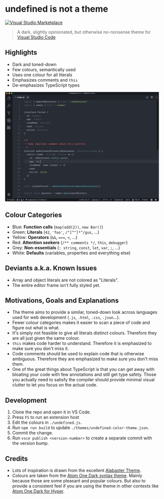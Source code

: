 # undefined is not a theme

[![Visual Studio Marketplace](https://img.shields.io/vscode-marketplace/v/christianhg.undefined.svg?style=flat-square)](https://marketplace.visualstudio.com/items?itemName=christianhg.undefined)

> A dark, slightly opinionated, but otherwise no-nonsense theme for [Visual Studio Code](http://code.visualstudio.com/)

## Highlights

- Dark and toned-down
- Few colours, semantically used
- Uses one colour for all literals
- Emphasizes comments and `this`
- De-emphasizes TypeScript types

![Screenshot](https://raw.githubusercontent.com/christianhg/vscode-theme-undefined/master/screenshot.png)

## Colour Categories

- Blue: **Function calls** (`map(add(2))`, `new Bar()`)
- Green: **Literals** (`42`, `'foo'`, `/"[^"]*"/gus`, ...)
- Yellow: **Operators** (`&&`, `===`, `<`, ...)
- Red: **Attention seekers** (`/** comments */`, `this`, `debugger`)
- Grey: **Non-essentials** (`: string`, `const`, `let`, `var`, `;`, ...)
- White: **Defaults** (variables, properties and everything else)

## Deviants a.k.a. Known Issues

- Array and object literals are not colored as "Literals".
- The entire editor frame isn't fully styled yet.

## Motivations, Goals and Explanations

- The theme aims to provide a similar, toned-down look across languages used for web development (`.js`, `.html`, `.css`, `.json`...).
- Fewer colour categories makes it easier to scan a piece of code and figure out what is what.
- It's simply not feasible to give all literals distinct colours. Therefore they are all just given the same colour.
- `this` makes code harder to understand. Therefore it is emphasized to make sure you don't miss it.
- Code comments should be used to explain code that is otherwise ambiguous. Therefore they are emphasized to make sure you don't miss them.
- One of the great things about TypeScript is that you can get away with bloating your code with few annotations and still get type safety. Those you actually need to satisfy the compiler should provide minimal visual clutter to let you focus on the actual code.

## Development

1. Clone the repo and open it in VS Code.
2. Press `F5` to run an extension host
3. Edit the colours in `./undefined.js`.
4. Run `npm run build` to update `./themes/undefined-color-theme.json`.
5. Commit the change.
6. Run `vsce publish <version-number>` to create a separate commit with the version bump.

## Credits

- Lots of inspiration is drawn from the excellent [Alabaster Theme](https://github.com/tonsky/vscode-theme-alabaster).
- Colours are taken from the [Atom One Dark syntax theme](https://github.com/atom/one-dark-syntax). Mainly because those are some pleasant and popular colours. But also to provide a consistent feel if you are using the theme in other contexts like [Atom One Dark for Hyper](https://github.com/mdo/hyperterm-atom-dark).
